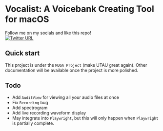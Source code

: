 # Vocalist: A Voicebank Creating Tool for macOS

Follow me on my socials and like this repo!  
[![Twitter URL](https://img.shields.io/twitter/url/https/twitter.com/ookamitai.svg?style=social&label=Follow%20@ookamitai)](https://twitter.com/ookamitai)

## Quick start
This project is under the `MUGA Project` (make UTAU great again).
Other documentation will be available once the project is more polished.

## Todo
- Add `AuditView` for viewing all your audio files at once
- Fix `Recording` bug
- Add spectrogram
- Add live recording waveform display
- May integrate into `Playwright`, but this will only happen when `Playwright` is partially complete.